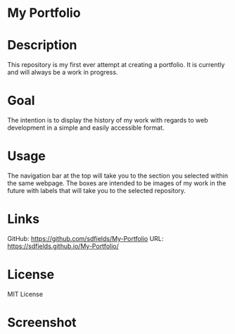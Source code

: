 # My Portfolio

# Description
This repository is my first ever attempt at creating a portfolio. It is currently and will always be a work in progress.

# Goal
The intention is to display the history of my work with regards to web development in a simple and easily accessible format.

# Usage
The navigation bar at the top will take you to the section you selected within the same webpage. The boxes are intended to be images of my work in the future with labels that will take you to the selected repository.

# Links

GitHub: https://github.com/sdfields/My-Portfolio
URL: https://sdfields.github.io/My-Portfolio/

# License

MIT License

# Screenshot

